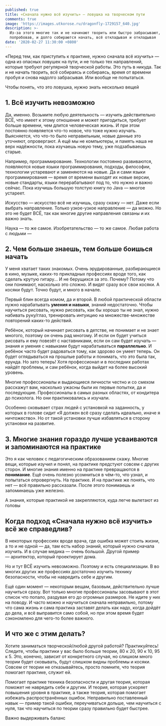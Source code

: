 ```yaml
---
published: true
title: «Сначала нужно всё изучить» — ловушка на творческом пути
comments: true
image: 'https://images.utkorose.ru/dragonfly-1729157_640.jpg'
description: >-
  Из-за этого многие так и не начинают творить или быстро забрасывают,
  попробовав, и долго собираются начать, всё откладывая и откладывая
date: '2020-02-27 11:30:00 +0800'
---
```

«Перед тем, как приступить к практике, нужно сначала всё изучить» — одна из опасных ловушек на пути, и не только тех направлений, которые требуют регулярной творческой работы. Это путь в никуда. Так и не начать творить, всё собираясь и собираясь, время от времени пробуя и снова надолго забрасывая. Или вообще не попытаться.

Чтобы понять, что это ловушка, нужно знать несколько вещей

## 1. Всё изучить невозможно

Да, именно. Возьмите любую деятельность — изучить действительно ВСЁ, что имеет к этому отношение и может пригодиться, требует больше времени, чем длится человеческая жизнь. И при этом постоянно появляется что-то новое, что тоже нужно изучать. Выясняется, что что-то было неправильным, новые данные это уточняют, опровергают. А ещё мы не компьютеры, и память наша не верх надёжности, пока изучаешь новую тему, уже подзабываешь старые.

Например, программирование. Технологии постоянно развиваются, появляются новые языки программирования, подходы, философии, технологии устаревают и заменяются на новые. Да и сами языки программирования — время от времени выходят их новые версии, новые стандарты, языки перерабатывают под то, что нужно и важно сейчас. Пока изучишь большую толстую книгу по Java — многое устареет.

Искусство — искусство всё не изучишь, сразу скажу — нет. Даже если выбрать направление. Только узкое-узкое направление — да можно. Но это не будет ВСЁ, так как многие другие направления связаны и их важно знать. 

Наука — то же самое. Изобретательство — то же самое. Любая работа с людьми — 

## 2. Чем больше знаешь, тем больше боишься начать

У меня хватает таких знакомых. Очень эрудированные, разбирающиеся в кино, музыке, каких-то прикладных профессиях вроде того, как сделать крутую гитару... И не берущихся за это. Почему? Потому что они понимают, насколько это сложно. И видят сразу все свои косяки. А косяки будут. Точно будут, и много в начале.

Первый блин всегда комом, да и второй. В любой практической области нужно нарабатывать **умения и навыки**, знаний недостаточно. Чтобы научиться рисовать, нужно рисовать, как бы хорошо ты не знал, нужно набивать руку/глаз, тренировать интуицию на множестве-множестве повторений каких-то действий.

Ребёнок, который начинает рисовать в детстве, не понимает и не знает многого, поэтому он очень рад многому. И если он будет учиться рисовать и ему повезёт с наставниками, если он сам будет изучать — знания и умения с навыками будут нарабатываться **параллельно**. И ребёнок часто будет радоваться тому, как здорово он умеет теперь. Он будет оглядываться на прошлые работы и понимать, что это была так, ерунда. Но зато теперь! Хотя профессионал и в последних работах найдёт проблемы, и сам ребёнок, когда выйдет на более высокий уровень.

Многие профессионалы и выдающиеся личности честно и со смехом расскажут вам, насколько ужасны были их первые попытки, да и последующие. Профессионалы в самых разных областях, от кондитера до психолога. Но они практиковались и изучали.

Особенно сковывает страх людей с установкой на заданность, у которых в голове сидит «Я должен всё сразу сделать идеально, иначе я ничтожество». Но от такой установки лучше избавляться в сторону установки на развитие.

## 3. Многие знания гораздо лучше усваиваются и запоминаются на практике

Это я как человек с педагогическим образованием скажу. Многие вещи, которые изучил и понял, на практике предстуют совсем с других сторон. И многие знания именно на практике превращаются в **понимание**. Ещё очень полезно усомниться в чём-то, что узнал, и попытаться опровергнуть. На практике. И на практике же понять, что нет — всё правильно рассказали. После этого понимаешь и запоминаешь уже железно.

А знания, которые практикой не закрепляются, куда легче вылетают из головы

## Когда подход «Сначала нужно всё изучить» всё же справедлив?

В некоторых профессиях вроде врача, где ошибка может стоить жизни, а то и не одной — да, там есть набор знаний, который нужно сначала изучить. И в случае медика — очень большой. Другой пример — архитектор, который проектирует дома.

Но и тут ВСЁ изучить невозможно. Поэтому и есть специализации. В во многих других же профессиях достаточно изучить технику безопасности, чтобы не навредить себе и другим.

Ещё один момент — некоторым вещам, базовым, действительно лучше научиться сразу. Вот только многие профессионалы засовывают в этот список что попало, раздувая его до огромных размеров. Не идите у них на поводу. И часто можно и научиться сначала неправильно, потому что сама жизнь и сама практика заставят делать как надо, когда дойдёт до дела, и всё выправится само собой, но при этом время будет сэкономлено для чего-то более важного.

## И что же с этим делать?

Хотите заниматься творческой/любой другой работой? Практикуйтесь! Следите, чтобы практики у вас было больше теории, 80 к 20, 90 к 10, 95 к 5. Это, конечно, зависит от конкретного случая, но слишком много теории будет сковывать, будут слишком видны проблемы и косяки. Совсем от теории не отказывайтесь, просто помните, что теория помогает практике, служит ей.

Помогает практике техника безопасности и другая теория, которая поможет не навредить себе и другим. И теория, которая ускоряет повышения уровня в практике, а также теория, которая помогает избежать распространённых ошибок. Неправильно поставленный навык — пример такой ошибки, переучиваться дольше, чем научиться с нуля, так что научиться по теории сразу правильно будет быстрее.

Важно выдерживать баланс
